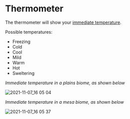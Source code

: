 # Thermometer

The thermometer will show your [immediate temperature](https://github.com/fishcute/ToughAsClient/blob/main/Tutorial/Stats/Immediate%20Temperature.md).

Possible temperatures:
- Freezing
- Cold
- Cool
- Mild
- Warm
- Hot
- Sweltering

*Immediate temperature in a plains biome, as shown below*

![2021-11-07_16 05 04](https://user-images.githubusercontent.com/47741160/140662121-097e93b3-20c5-4163-8cbe-7ef5b420ac7c.png)

*Immediate temperature in a mesa biome, as shown below*

![2021-11-07_16 05 37](https://user-images.githubusercontent.com/47741160/140662128-f3f7d439-8040-47b6-8e2c-714a4d5b3a3f.png)
